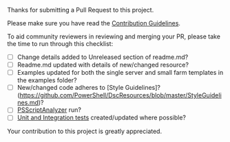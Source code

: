 Thanks for submitting a Pull Request to this project.

Please make sure you have read the [Contribution Guidelines](https://github.com/powershell/xSharePoint/wiki/Contributing%20to%20xSharePoint).

To aid community reviewers in reviewing and merging your PR, please take the time to run through this checklist:
- [ ] Change details added to Unreleased section of readme.md?
- [ ] Readme.md updated with details of new/changed resource?
- [ ] Examples updated for both the single server and small farm templates in the examples folder?
- [ ] New/changed code adheres to [Style Guidelines]?(https://github.com/PowerShell/DscResources/blob/master/StyleGuidelines.md)?
- [ ] [PSScriptAnalyzer](https://github.com/PowerShell/PSScriptAnalyzer) run?
- [ ] [Unit and Integration tests](https://github.com/PowerShell/DscResources/blob/master/TestsGuidelines.md) created/updated where possible?

Your contribution to this project is greatly appreciated. 
